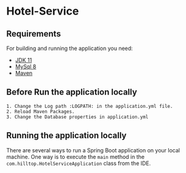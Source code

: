 # Hotel-Service

## Requirements

For building and running the application you need:

- [JDK 11](https://openjdk.org/install/)
- [MySql 8](https://dev.mysql.com/downloads/mysql/)
- [Maven](https://maven.apache.org)

## Before Run the application locally

    1. Change the Log path :LOGPATH: in the application.yml file.
    2. Reload Maven Packages. 
    3. Change the Database properties in application.yml

## Running the application locally

There are several ways to run a Spring Boot application on your local machine. One way is to execute the `main` method
in the `com.hilltop.HotelServiceApplication` class from the IDE.